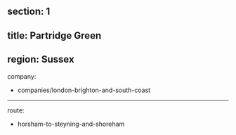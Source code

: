 section: 1
----
title: Partridge Green
----
region: Sussex
----
company:
- companies/london-brighton-and-south-coast
----
route:
- horsham-to-steyning-and-shoreham
